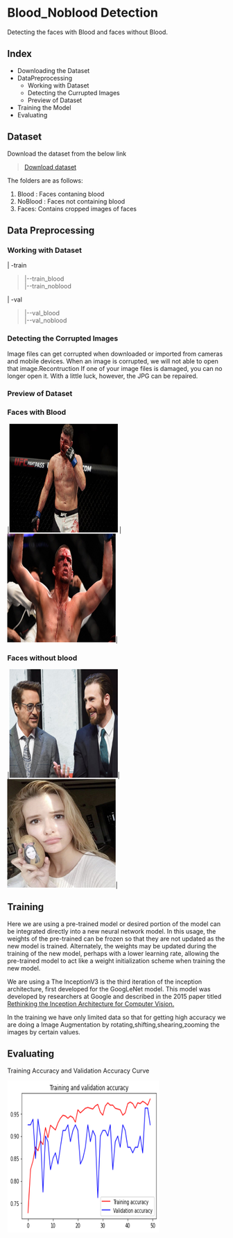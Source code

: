 # Blood_Noblood Detection
Detecting the faces with Blood and faces without Blood.
## Index
   * Downloading the Dataset
   * DataPreprocessing
     * Working with Dataset
     * Detecting the Currupted Images
     * Preview of Dataset
   * Training the Model
   * Evaluating
   
## Dataset
Download the dataset from the below link

>[Download dataset](https://drive.google.com/file/d/1tcdLZymFiw36lzu95zgCAQzudi0Wxma5/view?usp=sharing)

The folders are as follows: <br/>
1. Blood : Faces contaning blood <br/>
2. NoBlood : Faces not containing blood <br/>
3. Faces: Contains cropped images of faces <br/>
## Data Preprocessing
### Working with Dataset

 | -train <br/>
 > |--train_blood <br/>
 > |--train_noblood <br/>
 
 | -val <br/>
 > |--val_blood <br/>
 > |--val_noblood <br/>
 
### Detecting the Corrupted Images
Image files can get corrupted when downloaded or imported from cameras and mobile devices. When an image is corrupted, we will not able to open that image.Recontruction
If one of your image files is damaged, you can no longer open it. With a little luck, however, the JPG can be repaired.

### Preview of Dataset
### Faces with Blood
|<img src=https://github.com/Monishraj50/Blood_Noblood/blob/master/img/blood_1.jpg width='250' height='250' /> |
<img src=https://github.com/Monishraj50/Blood_Noblood/blob/master/img/blood_100.jpg width='250' height='250' />|
### Faces without blood
|<img src=https://github.com/Monishraj50/Blood_Noblood/blob/master/img/noblood_10.jpg width='250' height='250' />|
<img src=https://github.com/Monishraj50/Blood_Noblood/blob/master/img/noblood_102.jpg width='250' height='250' />|

## Training
Here we are using a  pre-trained model or desired portion of the model can be integrated directly into a new neural network model. In this usage, the weights of the pre-trained can be frozen so that they are not updated as the new model is trained. Alternately, the weights may be updated during the training of the new model, perhaps with a lower learning rate, allowing the pre-trained model to act like a weight initialization scheme when training the new model.

We are using a The InceptionV3 is the third iteration of the inception architecture, first developed for the GoogLeNet model.
This model was developed by researchers at Google and described in the 2015 paper titled [Rethinking the Inception Architecture for Computer Vision.](https://arxiv.org/abs/1512.00567)

In the training we have only limited data so that for getting high accuracy we are doing a Image Augmentation by rotating,shifting,shearing,zooming the images by certain values.

## Evaluating
Training Accuracy and Validation Accuracy Curve 

<img src=https://github.com/Monishraj50/Blood_Noblood/blob/master/img/acc.png width='350' height='350' />




